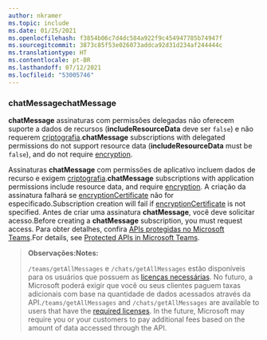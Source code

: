 ```yaml
---
author: nkramer
ms.topic: include
ms.date: 01/25/2021
ms.openlocfilehash: f3854b06c7d4dc584a922f9c454947785b74947f
ms.sourcegitcommit: 3873c85f53e026073addca92d31d234af244444c
ms.translationtype: HT
ms.contentlocale: pt-BR
ms.lasthandoff: 07/12/2021
ms.locfileid: "53005746"
---
```

<!-- markdownlint-disable MD041-->

### <a name="chatmessage"></a><span data-ttu-id="468d7-101">chatMessage</span><span class="sxs-lookup"><span data-stu-id="468d7-101">chatMessage</span></span>

<span data-ttu-id="468d7-102">**chatMessage** assinaturas com permissões delegadas não oferecem suporte a dados de recursos (**includeResourceData** deve ser `false`) e não requerem [criptografia](/graph/webhooks-with-resource-data).</span><span class="sxs-lookup"><span data-stu-id="468d7-102">**chatMessage** subscriptions with delegated permissions do not support resource data (**includeResourceData** must be `false`), and do not require [encryption](/graph/webhooks-with-resource-data).</span></span>

<span data-ttu-id="468d7-103">Assinaturas **chatMessage** com permissões de aplicativo incluem dados de recurso e exigem [criptografia](/graph/webhooks-with-resource-data).</span><span class="sxs-lookup"><span data-stu-id="468d7-103">**chatMessage** subscriptions with application permissions include resource data, and require [encryption](/graph/webhooks-with-resource-data).</span></span> <span data-ttu-id="468d7-104">A criação da assinatura falhará se [encryptionCertificate](/graph/api/resources/subscription) não for especificado.</span><span class="sxs-lookup"><span data-stu-id="468d7-104">Subscription creation will fail if [encryptionCertificate](/graph/api/resources/subscription) is not specified.</span></span> <span data-ttu-id="468d7-105">Antes de criar uma assinatura **chatMessage**, você deve solicitar acesso.</span><span class="sxs-lookup"><span data-stu-id="468d7-105">Before creating a **chatMessage** subscription, you must request access.</span></span> <span data-ttu-id="468d7-106">Para obter detalhes, confira [APIs protegidas no Microsoft Teams](/graph/teams-protected-apis).</span><span class="sxs-lookup"><span data-stu-id="468d7-106">For details, see [Protected APIs in Microsoft Teams](/graph/teams-protected-apis).</span></span> 

> <span data-ttu-id="468d7-107">**Observações:**</span><span class="sxs-lookup"><span data-stu-id="468d7-107">**Notes:**</span></span> 
>
><span data-ttu-id="468d7-p102">`/teams/getAllMessages` e `/chats/getAllMessages` estão disponíveis para os usuários que possuem as [licenças necessárias](https://aka.ms/teams-changenotification-licenses). No futuro, a Microsoft poderá exigir que você ou seus clientes paguem taxas adicionais com base na quantidade de dados acessados através da API.</span><span class="sxs-lookup"><span data-stu-id="468d7-p102">`/teams/getAllMessages` and `/chats/getAllMessages` are available to users that have the [required licenses](https://aka.ms/teams-changenotification-licenses). In the future, Microsoft may require you or your customers to pay additional fees based on the amount of data accessed through the API.</span></span>
